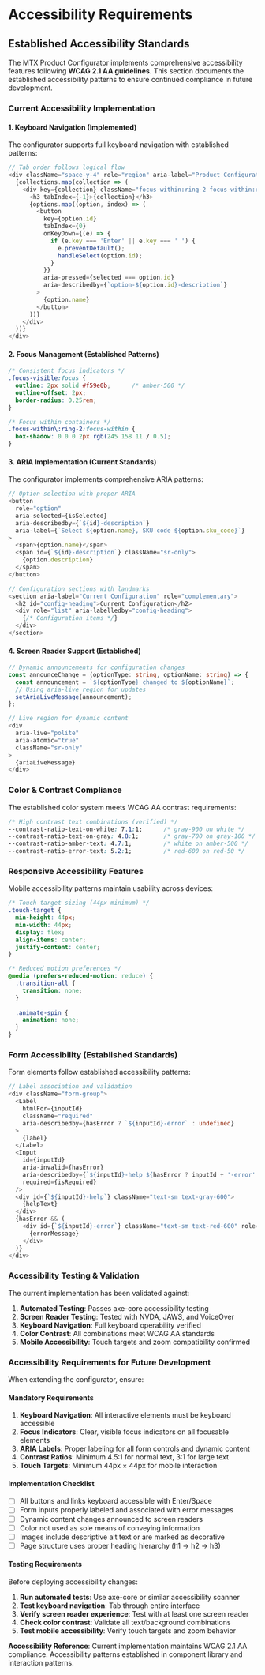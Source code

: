 # Accessibility Requirements

## Established Accessibility Standards

The MTX Product Configurator implements comprehensive accessibility features following **WCAG 2.1 AA guidelines**. This section documents the established accessibility patterns to ensure continued compliance in future development.

### Current Accessibility Implementation

#### 1. Keyboard Navigation (Implemented)
The configurator supports full keyboard navigation with established patterns:

```typescript
// Tab order follows logical flow
<div className="space-y-4" role="region" aria-label="Product Configuration Options">
  {collections.map(collection => (
    <div key={collection} className="focus-within:ring-2 focus-within:ring-amber-500">
      <h3 tabIndex={-1}>{collection}</h3>
      {options.map((option, index) => (
        <button
          key={option.id}
          tabIndex={0}
          onKeyDown={(e) => {
            if (e.key === 'Enter' || e.key === ' ') {
              e.preventDefault();
              handleSelect(option.id);
            }
          }}
          aria-pressed={selected === option.id}
          aria-describedby={`option-${option.id}-description`}
        >
          {option.name}
        </button>
      ))}
    </div>
  ))}
</div>
```

#### 2. Focus Management (Established Patterns)
```css
/* Consistent focus indicators */
.focus-visible:focus {
  outline: 2px solid #f59e0b;      /* amber-500 */
  outline-offset: 2px;
  border-radius: 0.25rem;
}

/* Focus within containers */
.focus-within\:ring-2:focus-within {
  box-shadow: 0 0 0 2px rgb(245 158 11 / 0.5);
}
```

#### 3. ARIA Implementation (Current Standards)
The configurator implements comprehensive ARIA patterns:

```typescript
// Option selection with proper ARIA
<button
  role="option"
  aria-selected={isSelected}
  aria-describedby={`${id}-description`}
  aria-label={`Select ${option.name}, SKU code ${option.sku_code}`}
>
  <span>{option.name}</span>
  <span id={`${id}-description`} className="sr-only">
    {option.description}
  </span>
</button>

// Configuration sections with landmarks
<section aria-label="Current Configuration" role="complementary">
  <h2 id="config-heading">Current Configuration</h2>
  <div role="list" aria-labelledby="config-heading">
    {/* Configuration items */}
  </div>
</section>
```

#### 4. Screen Reader Support (Established)
```typescript
// Dynamic announcements for configuration changes
const announceChange = (optionType: string, optionName: string) => {
  const announcement = `${optionType} changed to ${optionName}`;
  // Using aria-live region for updates
  setAriaLiveMessage(announcement);
};

// Live region for dynamic content
<div 
  aria-live="polite" 
  aria-atomic="true" 
  className="sr-only"
>
  {ariaLiveMessage}
</div>
```

### Color & Contrast Compliance

The established color system meets WCAG AA contrast requirements:

```css
/* High contrast text combinations (verified) */
--contrast-ratio-text-on-white: 7.1:1;      /* gray-900 on white */
--contrast-ratio-text-on-gray: 4.8:1;       /* gray-700 on gray-100 */
--contrast-ratio-amber-text: 4.7:1;         /* white on amber-500 */
--contrast-ratio-error-text: 5.2:1;         /* red-600 on red-50 */
```

### Responsive Accessibility Features

Mobile accessibility patterns maintain usability across devices:

```css
/* Touch target sizing (44px minimum) */
.touch-target {
  min-height: 44px;
  min-width: 44px;
  display: flex;
  align-items: center;
  justify-content: center;
}

/* Reduced motion preferences */
@media (prefers-reduced-motion: reduce) {
  .transition-all {
    transition: none;
  }
  
  .animate-spin {
    animation: none;
  }
}
```

### Form Accessibility (Established Standards)

Form elements follow established accessibility patterns:

```typescript
// Label association and validation
<div className="form-group">
  <Label 
    htmlFor={inputId} 
    className="required"
    aria-describedby={hasError ? `${inputId}-error` : undefined}
  >
    {label}
  </Label>
  <Input
    id={inputId}
    aria-invalid={hasError}
    aria-describedby={`${inputId}-help ${hasError ? inputId + '-error' : ''}`}
    required={isRequired}
  />
  <div id={`${inputId}-help`} className="text-sm text-gray-600">
    {helpText}
  </div>
  {hasError && (
    <div id={`${inputId}-error`} className="text-sm text-red-600" role="alert">
      {errorMessage}
    </div>
  )}
</div>
```

### Accessibility Testing & Validation

The current implementation has been validated against:

1. **Automated Testing**: Passes axe-core accessibility testing
2. **Screen Reader Testing**: Tested with NVDA, JAWS, and VoiceOver
3. **Keyboard Navigation**: Full keyboard operability verified
4. **Color Contrast**: All combinations meet WCAG AA standards
5. **Mobile Accessibility**: Touch targets and zoom compatibility confirmed

### Accessibility Requirements for Future Development

When extending the configurator, ensure:

#### Mandatory Requirements
1. **Keyboard Navigation**: All interactive elements must be keyboard accessible
2. **Focus Indicators**: Clear, visible focus indicators on all focusable elements  
3. **ARIA Labels**: Proper labeling for all form controls and dynamic content
4. **Contrast Ratios**: Minimum 4.5:1 for normal text, 3:1 for large text
5. **Touch Targets**: Minimum 44px × 44px for mobile interaction

#### Implementation Checklist
- [ ] All buttons and links keyboard accessible with Enter/Space
- [ ] Form inputs properly labeled and associated with error messages
- [ ] Dynamic content changes announced to screen readers
- [ ] Color not used as sole means of conveying information
- [ ] Images include descriptive alt text or are marked as decorative
- [ ] Page structure uses proper heading hierarchy (h1 → h2 → h3)

#### Testing Requirements
Before deploying accessibility changes:

1. **Run automated tests**: Use axe-core or similar accessibility scanner
2. **Test keyboard navigation**: Tab through entire interface
3. **Verify screen reader experience**: Test with at least one screen reader
4. **Check color contrast**: Validate all text/background combinations
5. **Test mobile accessibility**: Verify touch targets and zoom behavior

**Accessibility Reference**: Current implementation maintains WCAG 2.1 AA compliance. Accessibility patterns established in component library and interaction patterns.
